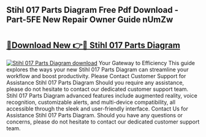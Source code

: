 ## Stihl 017 Parts Diagram Free Pdf Download - Part-5FE New Repair Owner Guide nUmZw

# <h2><a href="http://dfit2r.blite.top/?on=Stihl+017+Parts+Diagram">🔗Download New 👉🔴 Stihl 017 Parts Diagram</a></h2>

[![Stihl 017 Parts Diagram download](https://i.imgur.com/lujVjoI.png)](http://dfit2r.blite.top/?on=Stihl+017+Parts+Diagram)
Your Gateway to Efficiency This guide explores the ways your new Stihl 017 Parts Diagram can streamline your workflow and boost productivity. Please Contact Customer Support for Assistance Stihl 017 Parts Diagram Should you require any assistance, please do not hesitate to contact our dedicated customer support team. Stihl 017 Parts Diagram advanced features include augmented reality, voice recognition, customizable alerts, and multi-device compatibility, all accessible through the sleek and user-friendly interface. Contact Us for Assistance Stihl 017 Parts Diagram. Should you have any questions or concerns, please do not hesitate to contact our dedicated customer support team.
